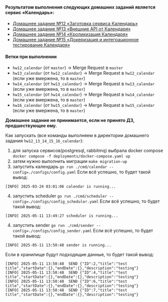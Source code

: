 #### Результатом выполнения следующих домашних заданий является сервис «Календарь»:
- [Домашнее задание №12 «Заготовка сервиса Календарь»](./docs/12_README.md)
- [Домашнее задание №13 «Внешние API от Календаря»](./docs/13_README.md)
- [Домашнее задание №14 «Кроликизация Календаря»](./docs/14_README.md)
- [Домашнее задание №15 «Докеризация и интеграционное тестирование Календаря»](./docs/15_README.md)

#### Ветки при выполнении
- `hw12_calendar` (от `master`) -> Merge Request в `master`
- `hw13_calendar` (от `hw12_calendar`) -> Merge Request в `hw12_calendar` (если уже вмержена, то в `master`)
- `hw14_calendar` (от `hw13_calendar`) -> Merge Request в `hw13_calendar` (если уже вмержена, то в `master`)
- `hw15_calendar` (от `hw14_calendar`) -> Merge Request в `hw14_calendar` (если уже вмержена, то в `master`)
- `hw16_calendar` (от `hw15_calendar`) -> Merge Request в `hw15_calendar` (если уже вмержена, то в `master`)


**Домашнее задание не принимается, если не принято ДЗ, предшествующее ему.**


Как запускать (все команды выполняем в директории домашнего задания `hw12_13_14_15_16_calendar`): 
1) для запуска сервисов(postgresql, rabbitmq) выбрала docker compose
`docker compose -f deployments/docker-compose.yaml up`
2) затем нужно выполнить миграции
`make migration-up`
3) запустить календарь
`go run ./cmd/calendar --config=./configs/config.yaml`
Если всё успешно, то будет такой вывод:
```
[INFO] 2025-03-24 03:01:06 calendar is running...
```
4) запустить scheduler
`go run ./cmd/scheduler --config=./configs/config_scheduler.yaml`
Если всё успешно, то будет такой вывод:
```
[INFO] 2025-05-11 13:49:27 scheduler is running...
```
4) запустить sender
`go run ./cmd/sender --config=./configs/config_sender.yaml`
Если всё успешно, то будет такой вывод:
```
[INFO] 2025-05-11 13:50:48 sender is running...
```
Если в хранилище будут подходящие данные, то будет такой вывод:
```
[INFO] 2025-05-11 13:50:48  SEND {"ID":2,"title":"test title","startDate":{},"endDate":{},"description":"testing"}
[INFO] 2025-05-11 13:50:48  SEND {"ID":4,"title":"test title","startDate":{},"endDate":{},"description":"testing"}
[INFO] 2025-05-11 13:50:48  SEND {"ID":6,"title":"test title","startDate":{},"endDate":{},"description":"testing"}
[INFO] 2025-05-11 13:50:48  SEND {"ID":7,"title":"test title","startDate":{},"endDate":{},"description":"testing"}
```